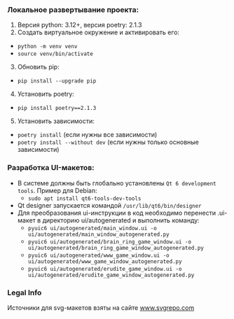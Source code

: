 ### Локальное развертывание проекта:
1. Версия python: 3.12+, версия poetry: 2.1.3
2. Создать виртуальное окружение и активировать его:
- `python -m venv venv`
- `source venv/bin/activate`
3. Обновить pip:
- `pip install --upgrade pip`
4. Установить poetry:
- `pip install poetry==2.1.3`
5. Установить зависимости:
- `poetry install` (если нужны все зависимости)
- `poetry install --without dev` (если нужны только основные зависимости)

### Разработка UI-макетов:
- В системе должны быть глобально установлены `Qt 6 development tools`. Пример для Debian:
    - `sudo apt install qt6-tools-dev-tools`
- Qt designer запускается командой `/usr/lib/qt6/bin/designer`
- Для преобразования ui-инструкции в код необходимо перенести .ui-макет в директорию ui/autogenerated и выполнить команду:
    - `pyuic6 ui/autogenerated/main_window.ui -o ui/autogenerated/main_window_autogenerated.py`
    - `pyuic6 ui/autogenerated/brain_ring_game_window.ui -o ui/autogenerated/brain_ring_game_window_autogenerated.py`
    - `pyuic6 ui/autogenerated/www_game_window.ui -o ui/autogenerated/www_game_window_autogenerated.py`
    - `pyuic6 ui/autogenerated/erudite_game_window.ui -o ui/autogenerated/erudite_game_window_autogenerated.py`

### Legal Info
Источники для svg-макетов взяты на сайте www.svgrepo.com
